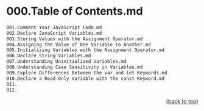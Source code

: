 <a name="topage"></a>

# 000.Table of Contents.md

```sh
001.Comment Your JavaScript Code.md
002.Declare JavaScript Variables.md
003.Storing Values with the Assignment Operator.md
004.Assigning the Value of One Variable to Another.md
005.Initializing Variables with the Assignment Operator.md
006.Declare String Variables.md
007.Understanding Uninitialized Variables.md
008.Understanding Case Sensitivity in Variables.md
009.Explore Differences Between the var and let Keywords.md
010.Declare a Read-Only Variable with the const Keyword.md
011.
012.

```


<p align="right">(<a href="#topage">back to top</a>)</p>
<br/>
<br/>
